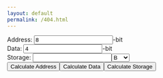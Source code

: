 ```yaml
---
layout: default
permalink: /404.html
---
```

<form class="calc" action="javascript:alert( 'success!' );">
Address: <input type="number" class="address" value="8">-bit<br>
Data: <input type="number" class="data" value="4">-bit<br>
Storage: <input type="number" class="storage" value=""><select class="unit">
  <option value="1">B</option>
  <option value="1,024">KB</option>
  <option value="1,048,576">MB</option>
  <option value="1,073,741,824">GB</option>
  <option value="1,099,511,627,776">TB</option>
  <option value="1,125,899,906,842,624">PB</option>
  <option value="1,152,921,504,606,846,976">EB</option>
  <option value="1,180,591,620,717,411,303,424">ZB</option>
  <option value="1,208,925,819,614,629,174,706,176">YB</option>
</select><br>
<input type="submit" class="calc-add" value="Calculate Address"><input type="submit" class=calc-data" value="Calculate Data"><input type="submit" class="calc-storage" value="Calculate Storage">
</form>
<script src="https://ajax.googleapis.com/ajax/libs/jquery/2.1.1/jquery.min.js"></script>
<script>
var address = $('.address')[0];
var data = $('.data')[0];
var storage = $('.storage')[0];
var unit = $('.unit')[0];
var mult=8;
//storage=data*2^(address)
//log(storage/data)/log(2)=address
//data=storage/(2^(address))
//address=Math.log(storage/data)/Math.log(2)


$(".calc-add").click(function(event) {
address.value = Math.log((storage.value*(mult*unit.value))/data.value)/Math.log(2);
});

$(".calc-data").click(function(event) {
data.value = (storage.value*(mult*unit.value))/(2^(address.value));
});

$(".calc-storage").click(function(event) {
storage.value = (data.value*2^(address.value))/(mult*unit.value);
});
</script>
